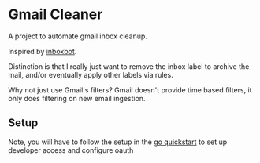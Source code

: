 # Gmail Cleaner

A project to automate gmail inbox cleanup.

Inspired by [inboxbot](https://github.com/paulfurley/inboxbot).

Distinction is that I really just want to remove the inbox label to archive the
mail, and/or eventually apply other labels via rules.

Why not just use Gmail's filters? Gmail doesn't provide time based filters, it
only does filtering on new email ingestion.

## Setup

Note, you will have to follow the setup in the [go
quickstart](https://developers.google.com/gmail/api/quickstart/go) to set up
developer access and configure oauth
